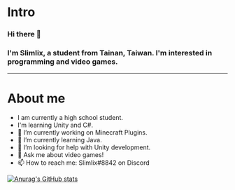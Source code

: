 # Intro
### Hi there 👋
### I'm Slimlix, a student from Tainan, Taiwan. I'm interested in programming and video games.
---
# About me
- I am currently a high school student.
- I'm learning Unity and C#.
- 🔭 I’m currently working on Minecraft Plugins.
- 🌱 I’m currently learning Java.
- 🤔 I’m looking for help with Unity development.
- 💬 Ask me about video games!
- 📫 How to reach me: Slimlix#8842 on Discord

[![Anurag's GitHub stats](https://github-readme-stats.vercel.app/api?username=Slimlix1101)](https://github.com/anuraghazra/github-readme-stats)
